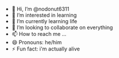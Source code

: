 - 👋 Hi, I’m @nodonut6311
- 👀 I’m interested in learning
- 🌱 I’m currently learning life
- 💞️ I’m looking to collaborate on everything
- 📫 How to reach me ...
- 😄 Pronouns: he/him
- ⚡ Fun fact: i'm actually alive

<!---
nodonut6311/nodonut6311 is a ✨ special ✨ repository because its `README.md` (this file) appears on your GitHub profile.
You can click the Preview link to take a look at your changes.
--->
